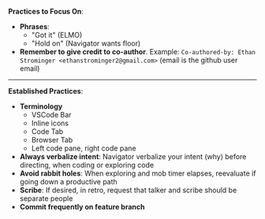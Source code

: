 **Practices to Focus On**:
- **Phrases**:
  - "Got it" (ELMO)
  - "Hold on" (Navigator wants floor)
- **Remember to give credit to co-author**.  Example: `Co-authored-by: Ethan Strominger <ethanstrominger2@gmail.com>` (email is the github user email)

---

**Established Practices**:
- **Terminology**
    - VSCode Bar
    - Inline icons
    - Code Tab
    - Browser Tab
    - Left code pane, right code pane
- **Always verbalize intent**: Navigator verbalize your intent (why) before directing, when coding or exploring code
- **Avoid rabbit holes**: When exploring and mob timer elapses, reevaluate if going down a productive path
- **Scribe**: If desired, in retro, request that talker and scribe should be separate people
- **Commit frequently on feature branch**
